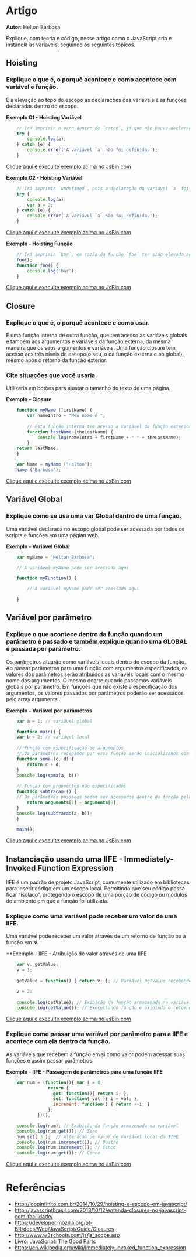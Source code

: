 # Artigo
**Autor**: Helton Barbosa

Explique, com teoria e código, nesse artigo como o JavaScript cria e instancia as variáveis, seguindo os seguintes tópicos.

## Hoisting
### Explique o que é, o porquê acontece e como acontece com variável e função.
É a elevação ao topo do escopo as declarações das variáveis e as funções declaradas dentro do escopo.
	
**Exemplo 01 -  Hoisting Variável**
```javascript
	// Irá imprimir o erro dentro do `catch`, já que não houve declaração da variável `a` dentro do escopo.
	try {
		console.log(a);
	} catch (e) {
		console.error('A variável `a` não foi definida.');
	}
```
[Clique aqui e execulte exemplo acima no JsBin.com](https://jsbin.com/miqiwe/edit?js,console)
	
**Exemplo 02 -  Hoisting Variável**
```javascript
	// Irá imprimir `undefined`, pois a declaração da variável `a` foi elevada para o topo do escopo.
	try {
		console.log(a);
		var a = 2;
	} catch (e) {
		console.error('A variável `a` não foi definida.');
	}
```
[Clique aqui e execulte exemplo acima no JsBin.com](https://jsbin.com/yakibu/edit?js,console)
	
**Exemplo - Hoisting Função**
```javascript
	// Irá imprimir `bar`, em razão da função `foo` ter sido elevada ao topo do escopo.
	foo();
	function foo() {
		console.log('bar');
	}
```	
[Clique aqui e execulte exemplo acima no JsBin.com](https://jsbin.com/fameqa/edit?js,console)
	
## Closure
### Explique o que é, o porquê acontece e como usar.
É uma função interna de outra função, que tem acesso as variáveis globais e também aos argumentos e variáveis da função externa, da mesma maneira que os seus argumentos e variáveis.
Uma função closure tem acesso aos três níveis de escopo(o seu, o da função externa e ao global), mesmo após o retorno da função exterior.

### Cite situações que você usaria.
Utilizaria em botões para ajustar o tamanho do texto de uma página.
	
**Exemplo - Closure**
```javascript
	function myName (firstName) {
		var nameIntro = "Meu nome é ";
	
		// Esta função interna tem acesso a variável da função exterior, incluindo o parâmetro.
		function lastName (theLastName) {
			console.log(nameIntro + firstName + " " + theLastName);
		}
    return lastName;
	}

	var Name = myName ("Helton");
	Name ("Barbosa");
```	
[Clique aqui e execulte exemplo acima no JsBin.com](https://jsbin.com/vuhomo/edit?js,console)
	
## Variável Global
### Explique como se usa uma var Global dentro de uma função.
Uma variável declarada no escopo global pode ser acessada por todos os scripts e funções em uma págian web.
	
**Exemplo - Variável Global**
```javascript
	var myName = "Helton Barbosa";

	// A variável myName pode ser acessada aqui

	function myFunction() {

		// A variável myName pode ser acessada aqui

	}
```
	
## Variável por parâmetro
### Explique o que acontece dentro da função quando um parâmetro é passado e também explique quando uma GLOBAL é passada por parâmetro.
Os parâmetros atuarão como variáveis locais dentro do escopo da função.
Ao passar parâmetros para uma função com argumentos especificados, os valores dos parâmetros serão atribuídos as variáveis locais com o mesmo nome dos argumentos.
O mesmo ocorre quando passamos variáveis globais por parâmetro.
Em funções que não existe a especificação dos argumentos, os valores passados por parâmetros poderão ser acessados pelo array arguments.
	
**Exemplo - Variável por parâmetros**
```javascript
	var a = 1; // variável global

	function main() {
    var b = 2; // variável local
  
    // Função com especificação de argumentos
    // Os parâmetros recebidos por essa função serão inicializados com os nomes especificados nos argumentos
    function soma (c, d) {
        return c + d;
    }
    console.log(soma(a, b));
  
    // Função com argumentos não especificados
    function subtracao () {
    // Os parâmetros passados podem ser acessados dentro da função pelo array arguments
        return arguments[1] - arguments[0];
    }
    console.log(subtracao(a, b));
	}

	main();
```
[Clique aqui e execulte exemplo acima no JsBin.com](https://jsbin.com/jeloci/edit?js,console)

## Instanciação usando uma IIFE - Immediately-Invoked Function Expression
IIFE é um padrão de projeto JavaScript, comumente utilizado em bibliotecas para inserir código em um escopo local.
Permitindo que seu código possa ficar “isolado”, protegendo o escopo de uma porção de código ou módulos do ambiente em que a função foi utilizada.

### Explique como uma variável pode receber um valor de uma IIFE.
Uma variável pode receber um valor através de um retorno de função ou a função em si.
		
**Exemplo - IIFE - Atribuição de valor através de uma IIFE
```javascript
	var v, getValue;
	v = 1;
	
	getValue = function() { return v; }; // Variável getValue recebendo a função em si

	v = 2;
	
	console.log(getValue); // Exibição da função armazenada na variável
	console.log(getValue()); // Execultando função e exibindo o retorno
```	
[Clique aqui e execulte exemplo acima no JsBin.com](https://jsbin.com/zaqebu/edit?js,console)
	
### Explique como passar uma variável por parâmetro para a IIFE e acontece com ela dentro da função.
As variáveis que recebem a função em si como valor podem acessar suas funções e assim passar parâmetros.
	
**Exemplo - IIFE - Passagem de parâmetros para uma função IIFE**
```javascript
	var num = (function(){ var i = 0;
                return {
                  get: function(){ return i; },
                  set: function( val ){ i = val; },
                  increment: function() { return ++i; }
                };
			})();

	console.log(num); // Exibição da função armazenada na variável
	console.log(num.get()); // Zero
	num.set( 3 );  // Alteração de valor de variável local da IIFE
	console.log(num.increment()); // Quatro
	console.log(num.increment()); // Cinco
	console.log(num.get()); // Cinco
```
[Clique aqui e execulte exemplo acima no JsBin.com](https://jsbin.com/picivi/edit?js,console)
	

# Referências

* http://loopinfinito.com.br/2014/10/29/hoisting-e-escopo-em-javascript/
* http://javascriptbrasil.com/2013/10/12/entenda-closures-no-javascript-com-facilidade/
* https://developer.mozilla.org/pt-BR/docs/Web/JavaScript/Guide/Closures
* http://www.w3schools.com/js/js_scope.asp
* Livro: JavaScript: The Good Parts
* https://en.wikipedia.org/wiki/Immediately-invoked_function_expression



